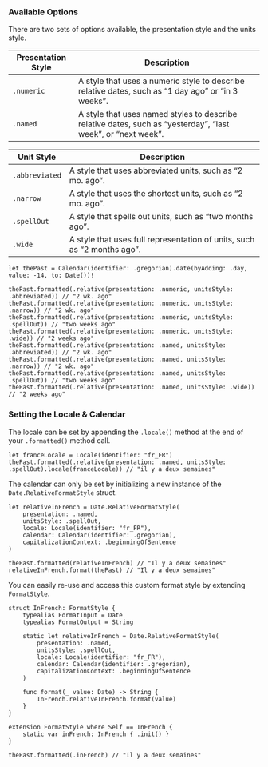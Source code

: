 ---
---
### Available Options

There are two sets of options available, the presentation style and the units style.

| Presentation Style | Description                                                                                                  |
| ------------------ | ------------------------------------------------------------------------------------------------------------ |
| `.numeric`         | A style that uses a numeric style to describe relative dates, such as “1 day ago” or “in 3 weeks”.           |
| `.named`           | A style that uses named styles to describe relative dates, such as “yesterday”, “last week”, or “next week”. |

| Unit Style     | Description                                                             |
| -------------- | ----------------------------------------------------------------------- |
| `.abbreviated` | A style that uses abbreviated units, such as “2 mo. ago”.               |
| `.narrow`      | A style that uses the shortest units, such as “2 mo. ago”.              |
| `.spellOut`    | A style that spells out units, such as “two months ago”.                |
| `.wide`        | A style that uses full representation of units, such as “2 months ago”. |

<pre class="splash"><code><span class="keyword">let</span> thePast = <span class="type">Calendar</span>(identifier: .<span class="dotAccess">gregorian</span>).<span class="call">date</span>(byAdding: .<span class="dotAccess">day</span>, value: -<span class="number">14</span>, to: <span class="type">Date</span>())!

thePast.<span class="call">formatted</span>(.<span class="call">relative</span>(presentation: .<span class="dotAccess">numeric</span>, unitsStyle: .<span class="dotAccess">abbreviated</span>)) <span class="comment">// "2 wk. ago"</span>
thePast.<span class="call">formatted</span>(.<span class="call">relative</span>(presentation: .<span class="dotAccess">numeric</span>, unitsStyle: .<span class="dotAccess">narrow</span>)) <span class="comment">// "2 wk. ago"</span>
thePast.<span class="call">formatted</span>(.<span class="call">relative</span>(presentation: .<span class="dotAccess">numeric</span>, unitsStyle: .<span class="dotAccess">spellOut</span>)) <span class="comment">// "two weeks ago"</span>
thePast.<span class="call">formatted</span>(.<span class="call">relative</span>(presentation: .<span class="dotAccess">numeric</span>, unitsStyle: .<span class="dotAccess">wide</span>)) <span class="comment">// "2 weeks ago"</span>
thePast.<span class="call">formatted</span>(.<span class="call">relative</span>(presentation: .<span class="dotAccess">named</span>, unitsStyle: .<span class="dotAccess">abbreviated</span>)) <span class="comment">// "2 wk. ago"</span>
thePast.<span class="call">formatted</span>(.<span class="call">relative</span>(presentation: .<span class="dotAccess">named</span>, unitsStyle: .<span class="dotAccess">narrow</span>)) <span class="comment">// "2 wk. ago"</span>
thePast.<span class="call">formatted</span>(.<span class="call">relative</span>(presentation: .<span class="dotAccess">named</span>, unitsStyle: .<span class="dotAccess">spellOut</span>)) <span class="comment">// "two weeks ago"</span>
thePast.<span class="call">formatted</span>(.<span class="call">relative</span>(presentation: .<span class="dotAccess">named</span>, unitsStyle: .<span class="dotAccess">wide</span>)) <span class="comment">// "2 weeks ago"</span></code></pre>

### Setting the Locale & Calendar

The locale can be set by appending the `.locale()` method at the end of your `.formatted()` method call.

<pre class="splash"><code><span class="keyword">let</span> franceLocale = <span class="type">Locale</span>(identifier: <span class="string">"fr_FR"</span>)
thePast.<span class="call">formatted</span>(.<span class="call">relative</span>(presentation: .<span class="dotAccess">named</span>, unitsStyle: .<span class="dotAccess">spellOut</span>).<span class="call">locale</span>(franceLocale)) <span class="comment">// "il y a deux semaines"</span></code></pre>

The calendar can only be set by initializing a new instance of the `Date.RelativeFormatStyle` struct.

<pre class="splash"><code><span class="keyword">let</span> relativeInFrench = <span class="type">Date</span>.<span class="type">RelativeFormatStyle</span>(
    presentation: .<span class="dotAccess">named</span>,
    unitsStyle: .<span class="dotAccess">spellOut</span>,
    locale: <span class="type">Locale</span>(identifier: <span class="string">"fr_FR"</span>),
    calendar: <span class="type">Calendar</span>(identifier: .<span class="dotAccess">gregorian</span>),
    capitalizationContext: .<span class="dotAccess">beginningOfSentence</span>
)

thePast.<span class="call">formatted</span>(relativeInFrench) <span class="comment">// "Il y a deux semaines"</span>
relativeInFrench.<span class="call">format</span>(thePast) <span class="comment">// "Il y a deux semaines"</span></code></pre>

You can easily re-use and access this custom format style by extending `FormatStyle`.

<pre class="splash"><code><span class="keyword">struct</span> InFrench: <span class="type">FormatStyle</span> {
    <span class="keyword">typealias</span> FormatInput = <span class="type">Date</span>
    <span class="keyword">typealias</span> FormatOutput = <span class="type">String</span>

    <span class="keyword">static let</span> relativeInFrench = <span class="type">Date</span>.<span class="type">RelativeFormatStyle</span>(
        presentation: .<span class="dotAccess">named</span>,
        unitsStyle: .<span class="dotAccess">spellOut</span>,
        locale: <span class="type">Locale</span>(identifier: <span class="string">"fr_FR"</span>),
        calendar: <span class="type">Calendar</span>(identifier: .<span class="dotAccess">gregorian</span>),
        capitalizationContext: .<span class="dotAccess">beginningOfSentence</span>
    )

    <span class="keyword">func</span> format(<span class="keyword">_</span> value: <span class="type">Date</span>) -&gt; <span class="type">String</span> {
        <span class="type">InFrench</span>.<span class="property">relativeInFrench</span>.<span class="call">format</span>(value)
    }
}

<span class="keyword">extension</span> <span class="type">FormatStyle</span> <span class="keyword">where</span> <span class="type">Self</span> == <span class="type">InFrench</span> {
    <span class="keyword">static var</span> inFrench: <span class="type">InFrench</span> { .<span class="keyword">init</span>() }
}

thePast.<span class="call">formatted</span>(.<span class="dotAccess">inFrench</span>) <span class="comment">// "Il y a deux semaines"</span></code></pre>
